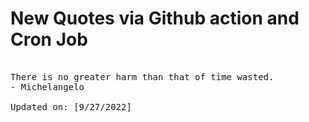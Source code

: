 # New Quotes via Github action and Cron Job

<pre>
<!-- #quote -->
There is no greater harm than that of time wasted.
- Michelangelo

Updated on: [9/27/2022]
<!-- #quoteEnd -->
</pre>

